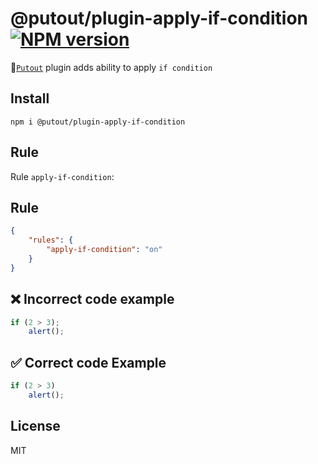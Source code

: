 # @putout/plugin-apply-if-condition [![NPM version][NPMIMGURL]][NPMURL]

[NPMIMGURL]: https://img.shields.io/npm/v/@putout/plugin-apply-if-condition.svg?style=flat&longCache=true
[NPMURL]: https://npmjs.org/package/@putout/plugin-apply-if-condition"npm"

🐊[`Putout`](https://github.com/coderaiser/putout) plugin adds ability to apply `if condition`

## Install

```
npm i @putout/plugin-apply-if-condition
```

## Rule

Rule `apply-if-condition`:

## Rule

```json
{
    "rules": {
        "apply-if-condition": "on"
    }
}
```

## ❌ Incorrect code example

```js
if (2 > 3);
    alert();
```

## ✅ Correct code Example

```js
if (2 > 3)
    alert();
```

## License

MIT
